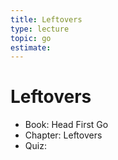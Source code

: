 ```yaml
---
title: Leftovers
type: lecture
topic: go
estimate:
---
```


# Leftovers

- Book: Head First Go
- Chapter: Leftovers
- Quiz:
